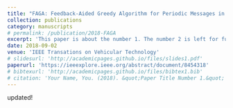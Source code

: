 ```yaml
---
title: "FAGA: Feedback-Aided Greedy Algorithm for Periodic Messages in LTE V2V Communications"
collection: publications
category: manuscripts
# permalink: /publication/2018-FAGA
excerpt: 'This paper is about the number 1. The number 2 is left for future work.'
date: 2018-09-02
venue: 'IEEE Transations on Vehicular Technology'
# slidesurl: 'http://academicpages.github.io/files/slides1.pdf'
paperurl: 'https://ieeexplore.ieee.org/abstract/document/8454318'
# bibtexurl: 'http://academicpages.github.io/files/bibtex1.bib'
# citation: 'Your Name, You. (2018). &quot;Paper Title Number 1.&quot; <i>Journal 1</i>. 1(1).'
---
```


updated!
<!-- The contents above will be part of a list of publications, if the user clicks the link for the publication than the contents of section will be rendered as a full page, allowing you to provide more information about the paper for the reader. When publications are displayed as a single page, the contents of the above "citation" field will automatically be included below this section in a smaller font. -->

